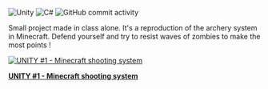 ![Unity](https://img.shields.io/badge/unity-%23000000.svg?style=for-the-badge&logo=unity&logoColor=white)
![C#](https://img.shields.io/badge/c%23-%23239120.svg?style=for-the-badge&logo=csharp&logoColor=white)
![GitHub commit activity](https://img.shields.io/github/commit-activity/t/alvina-dr/nadir-giant-hunter-public?authorFilter=alvina-dr&style=for-the-badge)

Small project made in class alone. It's a reproduction of the archery system in Minecraft. Defend yourself and try to resist waves of zombies to make the most points !

[![UNITY #1 - Minecraft shooting system](https://img.youtube.com/vi/x5EhAOf1fvQ/0.jpg)](https://www.youtube.com/watch?v=x5EhAOf1fvQ&t=38s "UNITY #1 - Minecraft shooting system
")

[**UNITY #1 - Minecraft shooting system**](https://www.youtube.com/watch?v=x5EhAOf1fvQ&t=38s)
